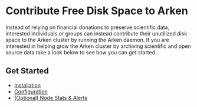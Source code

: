 # Contribute Free Disk Space to Arken
Instead of relying on financial donations to preserve scientific data, interested individuals or groups can instead contribute their unutilized disk space to the Arken cluster by running the Arken daemon. If you are interested in helping grow the Arken cluster by archiving scientific and open source data take a look below to see how you can get started.

## Get Started
  - [Installation](/contribute/installation.md)
  - [Configuration](/contribute/configuration.md)
  - [(Optional) Node Stats & Alerts](/contribute/stats-and-alerts.md)
